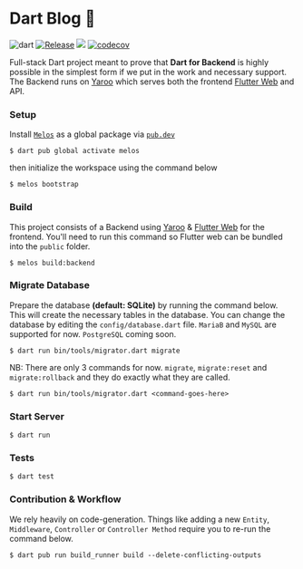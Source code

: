# Dart Blog 🚀

![dart](https://github.com/codekeyz/yaroo-example/actions/workflows/test.yml/badge.svg) [![Release](https://github.com/codekeyz/dart-blog/actions/workflows/release.yml/badge.svg)](https://github.com/codekeyz/dart-blog/actions/workflows/release.yml) <a title="Made with Fluent Design" href="https://github.com/bdlukaa/fluent_ui"><img src="https://img.shields.io/badge/fluent-design-blue?style=flat-square&color=gray&labelColor=0078D7"></a> [![codecov](https://codecov.io/gh/codekeyz/yaroo-example/graph/badge.svg?token=Q3YPK3LRLR)](https://codecov.io/gh/codekeyz/yaroo-example)

Full-stack Dart project meant to prove that **Dart for Backend** is highly possible in the simplest form if we put in
the work and necessary support. The Backend runs on [Yaroo](https://github.com/codekeyz/yaroo) which serves both the
frontend [Flutter Web](https://flutter.dev/multi-platform/web) and API.

### Setup

Install [`Melos`](https://melos.invertase.dev/~melos-latest) as a global package
via [`pub.dev`](https://pub.dev/packages/melos)

```shell
$ dart pub global activate melos
```

then initialize the workspace using the command below

```shell
$ melos bootstrap
```

### Build

This project consists of a Backend
using [Yaroo](https://github.com/codekeyz/yaroo) & [Flutter Web](https://flutter.dev/multi-platform/web) for the
frontend. You'll need to run this command so Flutter web can be bundled into the `public` folder.

```shell
$ melos build:backend
```

### Migrate Database

Prepare the database **(default: SQLite)** by running the command below. This will create the necessary
tables in the database. You can change the database by editing the `config/database.dart` file.
`MariaB` and `MySQL` are supported for now. `PostgreSQL` coming soon.

```shell
$ dart run bin/tools/migrator.dart migrate
```

NB: There are only 3 commands for now. `migrate`, `migrate:reset` and `migrate:rollback` and they do
exactly what they are called.

```shell
$ dart run bin/tools/migrator.dart <command-goes-here>
```

### Start Server

```shell
$ dart run
```

### Tests

```shell
$ dart test
```

### Contribution & Workflow

We rely heavily on code-generation. Things like adding a new `Entity`, `Middleware`, `Controller` or `Controller Method`
require you to re-run the command below.

```shell
$ dart pub run build_runner build --delete-conflicting-outputs
```
